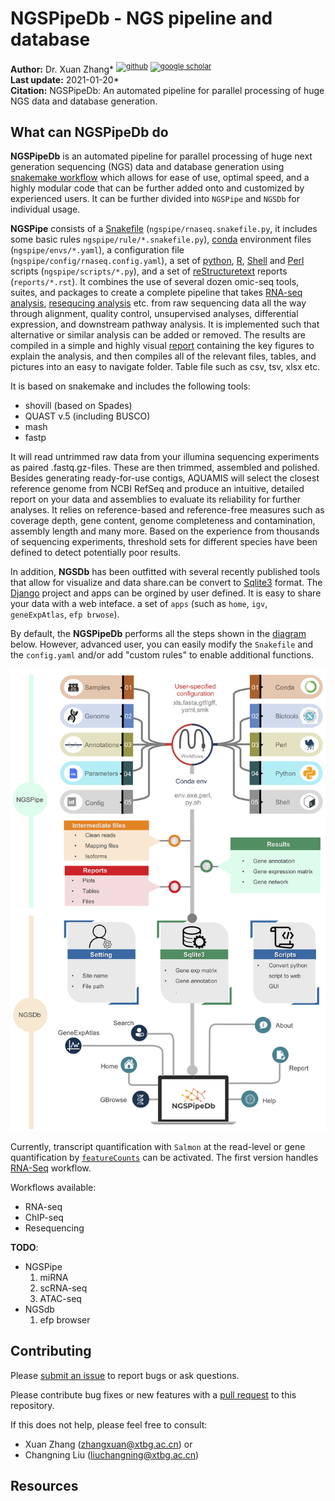 
# NGSPipeDb - NGS pipeline and database

__Author:__ Dr. Xuan Zhang* <sup>[![github](https://img.icons8.com/ios/15/000000/github.png)](https://github.com/xuanblo)</sup> <sup>[![google scholar](https://img.icons8.com/material/17/000000/google-scholar--v2.png)](https://scholar.google.com/citations?user=omUk0vUAAAAJ)</sup>  
__Last update:__ 2021-01-20*  
__Citation:__ NGSPipeDb: An automated pipeline for parallel processing of huge NGS data and database generation.

## What can NGSPipeDb do <a name="Intro"></a>

__NGSPipeDb__ is an automated pipeline for parallel processing of huge next generation sequencing (NGS) data and database generation using [snakemake workflow](https://snakemake.readthedocs.io/en/stable/index.html) which allows for ease of use, optimal speed, and a highly modular code that can be further added onto and customized by experienced users. It can be further divided into `NGSPipe` and `NGSDb` for individual usage. 

__NGSPipe__ consists of a [Snakefile](https://snakemake.readthedocs.io/en/stable/snakefiles/rules.html) (`ngspipe/rnaseq.snakefile.py`, it includes some basic rules `ngspipe/rule/*.snakefile.py`), [conda](https://conda.io/docs/) environment files (`ngspipe/envs/*.yaml`), a configuration file (`ngspipe/config/rnaseq.config.yaml`), a set of [python](#), [R](#), [Shell](#) and [Perl](#) scripts (`ngspipe/scripts/*.py`), and a set of [reStructuretext](#) reports (`reports/*.rst`). It combines the use of several dozen omic-seq tools, suites, and packages to create a complete pipeline that takes [RNA-seq analysis](), [resequcing analysis]() etc. from raw sequencing data all the way through alignment, quality control, unsupervised analyses, differential expression, and downstream pathway analysis. It is implemented such that alternative or similar analysis can be added or removed. The results are compiled in a simple and highly visual [report](ngspipe/metadata/report.html) containing the key figures to explain the analysis, and then compiles all of the relevant files, tables, and pictures into an easy to navigate folder. Table file such as csv, tsv, xlsx etc. 

It is based on snakemake and includes the following tools:
* shovill (based on Spades)
* QUAST v.5 (including BUSCO)
* mash
* fastp

It will read untrimmed raw data from your illumina sequencing experiments as paired .fastq.gz-files. These are then trimmed, assembled and polished. Besides generating ready-for-use contigs, AQUAMIS will select the closest reference genome from NCBI RefSeq and produce an intuitive, detailed report on your data and assemblies to evaluate its reliability for further analyses. It relies on reference-based and reference-free measures such as coverage depth, gene content, genome completeness and contamination, assembly length and many more. Based on the experience from thousands of sequencing experiments, threshold sets for different species have been defined to detect potentially poor results.

In addition, __NGSDb__ has been outfitted with several recently published tools that allow for visualize and data share.can be convert to [Sqlite3](#) format. The [Django](#) project and apps can be orgined by user defined. It is easy to share your data with a web inteface. a set of `apps` (such as `home`, `igv`, `geneExpAtlas`, `efp brwose`).

By default, the __NGSPipeDb__ performs all the steps shown in the [diagram](img/report_2019_03_14_salmonAlignment_visualization.png) below. However, advanced user, you can easily modify the `Snakefile` and the `config.yaml` and/or add "custom rules" to enable additional functions.

![img](imgs/workflow.png)

Currently, transcript quantification with `Salmon` at the read-level or gene quantification by [`featureCounts`](http://subread.sourceforge.net) can be activated.
The first version handles [RNA-Seq](#) workflow.

Workflows available:
- RNA-seq
- ChIP-seq
- Resequencing

__TODO__:

- NGSPipe
    1. miRNA
    2. scRNA-seq
    3. ATAC-seq
- NGSdb
    1. efp browser

## Contributing

Please [submit an issue](https://github.com/xuanblo/NGSPipeDb/issues) to report bugs or ask questions.

Please contribute bug fixes or new features with a [pull request](https://github.com/xuanblo/NGSPipeDb/pulls) to this
repository.

If this does not help, please feel free to consult:
* Xuan Zhang ([zhangxuan@xtbg.ac.cn](mailto:zhangxuan@xtbg.ac.cn)) or
* Changning Liu ([liuchangning@xtbg.ac.cn](mailto:liuchangning@xtbg.ac.cn))

## Resources
